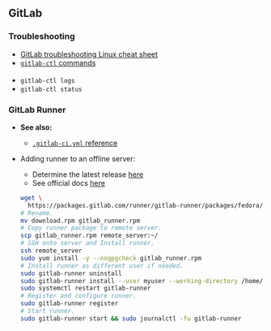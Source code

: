 ## GitLab

### Troubleshooting

- [GitLab troubleshooting Linux cheat sheet](https://docs.gitlab.com/ee/administration/troubleshooting/linux_cheat_sheet.html)
- [`gitlab-ctl` commands](https://docs.gitlab.com/omnibus/maintenance/)
<br><br>
- `gitlab-ctl logs`
- `gitlab-ctl status`

### GitLab Runner

- **See also:**
  - [`.gitlab-ci.yml` reference](https://docs.gitlab.com/ee/ci/yaml/)

- Adding runner to an offline server:
  - Determine the latest release [here](https://gitlab.com/gitlab-org/gitlab-runner/-/releases)
  - See official docs [here](https://docs.gitlab.com/runner/install/linux-manually.html)
  ```bash
  wget \
    https://packages.gitlab.com/runner/gitlab-runner/packages/fedora/33/gitlab-runner-15.1.1-1.x86_64.rpm/download.rpm
  # Rename.
  mv download.rpm gitlab_runner.rpm
  # Copy runner package to remote server.
  scp gitlab_runner.rpm remote_server:~/
  # SSH onto server and Install runner.
  ssh remote_server
  sudo yum install -y --nogpgcheck gitlab_runner.rpm
  # Install runner as different user if needed.
  sudo gitlab-runner uninstall
  sudo gitlab-runner install --user myuser --working-directory /home/myuser
  sudo systemctl restart gitlab-runner
  # Register and configure runner.
  sudo gitlab-runner register
  # Start runner.
  sudo gitlab-runner start && sudo journalctl -fu gitlab-runner
  ```
